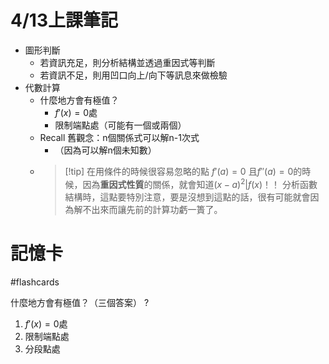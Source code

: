 # 4/13上課筆記
- 圖形判斷
	- 若資訊充足，則分析結構並透過重因式等判斷
	- 若資訊不足，則用凹口向上/向下等訊息來做檢驗
- 代數計算
	- 什麼地方會有極值？
		- $f'(x) = 0$處
		- 限制端點處（可能有一個或兩個）
	- Recall 舊觀念：n個關係式可以解n-1次式
		- （因為可以解n個未知數）
	- > [!tip] 在用條件的時候很容易忽略的點
		> $f'(a) = 0$ 且$f''(a) = 0$的時候，因為**重因式性質**的關係，就會知道$(x-a)^2 | f(x)$！！
		> 分析函數結構時，這點要特別注意，要是沒想到這點的話，很有可能就會因為解不出來而讓先前的計算功虧一簣了。

# 記憶卡
#flashcards 

什麼地方會有極值？（三個答案）
?
1. $f'(x) = 0$處
2. 限制端點處
3. 分段點處